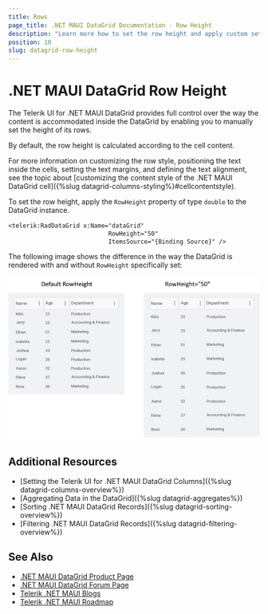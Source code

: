 ```yaml
---
title: Rows
page_title: .NET MAUI DataGrid Documentation - Row Height
description: "Learn more how to set the row height and apply custom settings for positioning the text, setting the text margins, and defining the text alignment when working with the Telerik UI for .NET MAUI DataGrid."
position: 10
slug: datagrid-row-height
---
```


# .NET MAUI DataGrid Row Height

The Telerik UI for .NET MAUI DataGrid provides full control over the way the content is accommodated inside the DataGrid by enabling you to manually set the height of its rows.

By default, the row height is calculated according to the cell content.

For more information on customizing the row style, positioning the text inside the cells, setting the text margins, and defining the text alignment, see the topic about [customizing the content style of the .NET MAUI DataGrid cell]({%slug datagrid-columns-styling%}#cellcontentstyle).

To set the row height, apply the `RowHeight` property of type `double` to the DataGrid instance.

```XAML
<telerik:RadDataGrid x:Name="dataGrid"
							RowHeight="50"
							ItemsSource="{Binding Source}" />
```

The following image shows the difference in the way the DataGrid is rendered with and without `RowHeight` specifically set:

![.NET MAUI DataGrid RowHeight](images/datagrid-row-height.png)


## Additional Resources

- [Setting the Telerik UI for .NET MAUI DataGrid Columns]({%slug datagrid-columns-overview%})
- [Aggregating Data in the DataGrid]({%slug datagrid-aggregates%})
- [Sorting .NET MAUI DataGrid Records]({%slug datagrid-sorting-overview%})
- [Filtering .NET MAUI DataGrid Records]({%slug datagrid-filtering-overview%})

## See Also

- [.NET MAUI DataGrid Product Page](https://www.telerik.com/maui-ui/datagrid)
- [.NET MAUI DataGrid Forum Page](https://www.telerik.com/forums/maui?tagId=1801)
- [Telerik .NET MAUI Blogs](https://www.telerik.com/blogs/mobile-net-maui)
- [Telerik .NET MAUI Roadmap](https://www.telerik.com/support/whats-new/maui-ui/roadmap)
